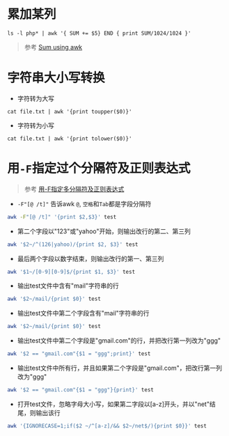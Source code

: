 # 累加某列

```
ls -l php* | awk '{ SUM += $5} END { print SUM/1024/1024 }'
```

> 参考 [Sum using awk](http://www.liamdelahunty.com/tips/linux_ls_awk_totals.php)

# 字符串大小写转换

* 字符转为大写

```
cat file.txt | awk '{print toupper($0)}'
```

* 字符转为小写

```
cat file.txt | awk '{print tolower($0)}'
```

# 用`-F`指定过个分隔符及正则表达式

> 参考 [用-F指定多分隔符及正则表达式](https://blog.csdn.net/computer055maxi/article/details/6317251)

* `-F"[@ /t]"` 告诉awk `@`, `空格`和`Tab`都是字段分隔符

```bash
awk -F"[@ /t]" '{print $2,$3}' test
```

* 第二个字段以"123"或"yahoo"开始，则输出改行的第二、第三列

```bash
awk '$2~/^(126|yahoo)/{print $2, $3}' test
```

* 最后两个字段以数字结束，则输出改行的第一、第三列

```bash
awk '$1~/[0-9][0-9]$/{print $1, $3}' test
```

* 输出test文件中含有"mail"字符串的行

```bash
awk '$2~/mail/{print $0}' test
```

* 输出test文件中第二个字段含有"mail"字符串的行

```bash
awk '$2~/mail/{print $0}' test
```

* 输出test文件中第二个字段是"gmail.com"的行，并把改行第一列改为"ggg"

```bash
awk '$2 == "gmail.com"{$1 = "ggg";print}' test
```

* 输出test文件中所有行，并且如果第二个字段是"gmail.com"，把改行第一列改为"ggg"

```bash
awk '$2 == "gmail.com"{$1 = "ggg"}{print}' test
```

* 打开test文件，忽略字母大小写，如果第二字段以[a-z]开头，并以"net"结尾，则输出该行

```bash
awk '{IGNORECASE=1;if($2 ~/^[a-z]/&& $2~/net$/){print $0}}' test
```